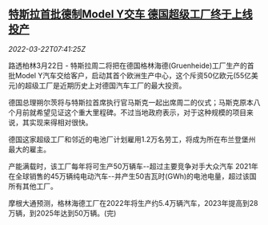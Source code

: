 <!--1647936062000-->
[特斯拉首批德制Model Y交车 德国超级工厂终于上线投产](https://cn.reuters.com/article/tesla-germany-plant-model-y-0322-idCNKCS2LJ0K8)
------

<div><i>2022-03-22T07:41:25Z</i></div><p>路透柏林3月22日 - 特斯拉周二将把在德国格林海德(Gruenheide)工厂生产的首批Model Y汽车交给客户，启动其首个欧洲生产中心，这个斥资50亿欧元(55亿美元)的超级工厂是近期历史上对德国汽车工厂的最大投资。</p><p>德国总理朔尔茨将与特斯拉首席执行官马斯克一起出席周二的仪式；马斯克原本八个月前就希望见证这个重大里程碑。不过当地政府表示，对于这种规模的项目来说，其实现来得相对很快。</p><p>德国这家超级工厂和邻近的电池厂计划雇用1.2万名劳工，将成为所在布兰登堡州最大的雇主。</p><p>产能满载时，该工厂每年将可生产50万辆车--超过主要竞争对手大众汽车 2021年在全球销售的45万辆纯电动汽车--并产生50吉瓦时(GWh)的电池电量，超过该国所有其他工厂。</p><p>摩根大通预测，格林海德工厂在2022年将生产约5.4万辆汽车，2023年提高到28万辆，到2025年达到50万辆。(完)</p>
